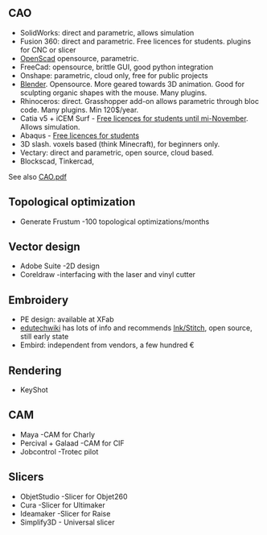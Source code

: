 
## CAO
* SolidWorks: direct and parametric, allows simulation
* Fusion 360: direct and parametric. Free licences for students. plugins for CNC or slicer
* [OpenScad](http://openscad.org/) opensource, parametric. 
* FreeCad: opensource, brittle GUI, good python integration
* Onshape: parametric, cloud only, free for public projects
* [Blender](https://www.blender.org/). Opensource. More geared towards 3D animation. Good for sculpting organic shapes with the mouse. Many plugins.
* Rhinoceros: direct. Grasshopper add-on allows parametric through bloc code. Many plugins. Min 120$/year.
* Catia v5 + iCEM Surf - [Free licences for students until mi-November](https://academy.3ds.com/en/software/catia-v5-student-edition). Allows simulation.
* Abaqus - [Free licences for students](https://academy.3ds.com/en/software/abaqus-student-edition)
* 3D slash. voxels based (think Minecraft), for beginners only.
* Vectary: direct and parametric, open source, cloud based.
* Blockscad, Tinkercad, 

See also [CAO.pdf](CAO.pdf)

## Topological optimization
* Generate Frustum -100 topological optimizations/months

## Vector design
* Adobe Suite -2D design
* Coreldraw -interfacing with the laser and vinyl cutter

## Embroidery
* PE design: available at XFab
* [edutechwiki](http://edutechwiki.unige.ch/en/Computerized_embroidery) has lots of info and recommends [Ink/Stitch](https://inkstitch.org/), open source, still early state
* Embird: independent from vendors, a few hundred €

## Rendering
* KeyShot

## CAM
* Maya -CAM for Charly
* Percival + Galaad -CAM for CIF
* Jobcontrol -Trotec pilot

## Slicers
* ObjetStudio -Slicer for Objet260 
* Cura -Slicer for Ultimaker
* Ideamaker -Slicer for Raise
* Simplify3D - Universal slicer




